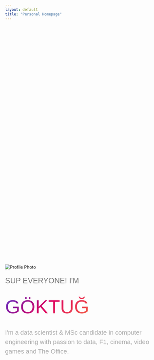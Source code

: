 ```yaml
---
layout: default
title: "Personal Homepage"
---
```


<div class="main-banner" style="margin-top: 20vh;">
   <div class="center" style="width: 100%;margin: 0 auto;height:100%;">
      <div class="row col-xl-8 col-lg-8 col-md-8 col-sm-10 col-12 align-items-center" style="margin: 0 auto;height:100%;">
         <div class="col-xl-4 col-xs-8" style="margin-bottom: 20px;">
            <img class="img-pp rounded-circle" src="assets/img/pp3.webp" alt="Profile Photo">
         </div>
         <div class="col-xl-8 col-xs-12 home-text">
            <p style="font-family: 'Caveat',  Arial, sans-serif; font-size: calc(20px + 0.52vw); line-height: 1; color: rgb(117, 117, 117);">SUP EVERYONE! I'M</p>
            <h style="font-family: 'poppinsbold',  Arial, sans-serif; font-size: calc(20px + 4.55vw); line-height: 1.5; display:inline-block; background: linear-gradient(135deg,#5335CF, #DE005E, #F66E48); -webkit-text-fill-color: transparent; -webkit-background-clip: text;">GÖKTUĞ</h>
            <p style="font-family: 'poppinslight',  Arial, sans-serif; font-size: calc(15px + 0.6vw); line-height: 1.5; color: rgb(171,171,171,1);">I'm a data scientist & MSc candidate in computer engineering with passion to data, F1, cinema, video games and The Office.</p>
            <div class="center">
               <a class="icon-container" rel="nofollow" href="https://www.linkedin.com/in/goktugocal"><i class="fa fa-linkedin fa-2x my-icon"></i></a>
               <a class="icon-container" rel="nofollow" href="https://github.com/GoktugOcal"><i class="fa fa-github fa-2x my-icon"></i></a>
               <a class="icon-container" rel="nofollow" href="https://medium.com/@goktugocal41"><i class="fa fa-medium fa-2x my-icon"></i></a>
               <a class="icon-container" rel="nofollow" href="https://www.instagram.com/goktug.ocal/"><i class="fa fa-instagram fa-2x my-icon"></i></a>
               <a class="icon-container" rel="nofollow" href="https://open.spotify.com/user/mr41showtime?si=aa3902b9a7c74034"><i class="fa fa-spotify fa-2x my-icon"></i></a>
            </div>
            <!--<p style="font-family: 'Open Sans', sans-serif; font-size: calc(20px + 0.52vw); line-height: 1; color: rgb(255,153,0,1);">Istanbul based Data Scientist.</p>
            <p style="font-family:gok 'Open Sans', sans-serif; font-size: calc(13px + 0.35vw); line-height: 1.2;">I'm a data scientist from Istanbul, working at REENGEN. I love cinema, every branch of sports, video games and The Office.</p>
            <p style="font-family: 'Open Sans', sans-serif; font-size: calc(13px + 0.35vw); line-height: 1.2;">Contact with me.</p>-->
            <!-- <div class="row center">
               <div class="col-md-2 col-1"></div>
               <div class="row col-md-8 col-12 index-contact"> 
                  <div class="col-4">
                     <img class="img-index-contact rounded-circle" src="assets/img/profile.jpg" alt="">
                  </div>
                  <div class="col-8" style="text-align: left;">
                     <div style="position: absolute; top: 50%; transform: translateY(-50%);">
                        <a style="font-family:'poppinsbold'; font-size:20px;">goktugocal</a>
                        <div class="row">
                           <a class="icon-container" href="https://www.linkedin.com/in/goktugocal"><i class="fa fa-linkedin fa-lg my-icon"></i></a>
                           <a class="icon-container" href="https://github.com/GoktugOcal"><i class="fa fa-github fa-lg my-icon"></i></a>
                           <a class="icon-container" href="https://www.instagram.com/goktug.ocal/"><i class="fa fa-instagram fa-lg my-icon"></i></a>
                           <a class="icon-container" href="https://www.instagram.com/goktug.ocal/"><i class="fa fa-spotify fa-lg my-icon"></i></a>
                        </div>
                        </div>
                     </div>
                  </div>
               </div>
            </div> -->
         </div>
      </div>
   </div>
</div>